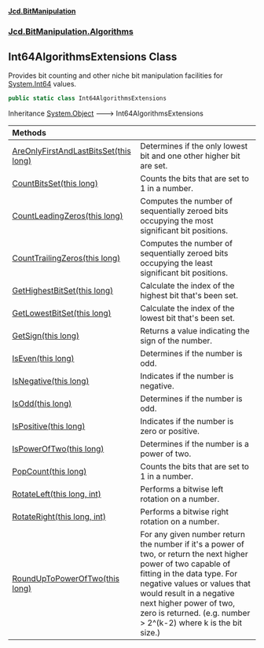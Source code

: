 #### [Jcd.BitManipulation](index.md 'index')

### [Jcd.BitManipulation.Algorithms](Jcd.BitManipulation.Algorithms 'Jcd.BitManipulation.Algorithms')

## Int64AlgorithmsExtensions Class

Provides bit counting and other niche bit manipulation facilities
for [System.Int64](https://docs.microsoft.com/en-us/dotnet/api/System.Int64 'System.Int64') values.

```csharp
public static class Int64AlgorithmsExtensions
```

Inheritance [System.Object](https://docs.microsoft.com/en-us/dotnet/api/System.Object 'System.Object') &#129106; Int64AlgorithmsExtensions

| Methods                                                                                                                                                                                                                                    |                                                                                                                                                                                                                                                                                                       |
|:-------------------------------------------------------------------------------------------------------------------------------------------------------------------------------------------------------------------------------------------|:------------------------------------------------------------------------------------------------------------------------------------------------------------------------------------------------------------------------------------------------------------------------------------------------------|
| [AreOnlyFirstAndLastBitsSet(this long)](Jcd.BitManipulation.Algorithms.Int64AlgorithmsExtensions.AreOnlyFirstAndLastBitsSet(thislong) 'Jcd.BitManipulation.Algorithms.Int64AlgorithmsExtensions.AreOnlyFirstAndLastBitsSet(this long)') | Determines if the only lowest bit and one other higher bit are set.                                                                                                                                                                                                                                   |
| [CountBitsSet(this long)](Jcd.BitManipulation.Algorithms.Int64AlgorithmsExtensions.CountBitsSet(thislong) 'Jcd.BitManipulation.Algorithms.Int64AlgorithmsExtensions.CountBitsSet(this long)')                                           | Counts the bits that are set to 1 in a number.                                                                                                                                                                                                                                                        |
| [CountLeadingZeros(this long)](Jcd.BitManipulation.Algorithms.Int64AlgorithmsExtensions.CountLeadingZeros(thislong) 'Jcd.BitManipulation.Algorithms.Int64AlgorithmsExtensions.CountLeadingZeros(this long)')                            | Computes the number of sequentially zeroed bits occupying the most significant bit positions.                                                                                                                                                                                                         |
| [CountTrailingZeros(this long)](Jcd.BitManipulation.Algorithms.Int64AlgorithmsExtensions.CountTrailingZeros(thislong) 'Jcd.BitManipulation.Algorithms.Int64AlgorithmsExtensions.CountTrailingZeros(this long)')                         | Computes the number of sequentially zeroed bits occupying the least significant bit positions.                                                                                                                                                                                                        |
| [GetHighestBitSet(this long)](Jcd.BitManipulation.Algorithms.Int64AlgorithmsExtensions.GetHighestBitSet(thislong) 'Jcd.BitManipulation.Algorithms.Int64AlgorithmsExtensions.GetHighestBitSet(this long)')                               | Calculate the index of the highest bit that's been set.                                                                                                                                                                                                                                               |
| [GetLowestBitSet(this long)](Jcd.BitManipulation.Algorithms.Int64AlgorithmsExtensions.GetLowestBitSet(thislong) 'Jcd.BitManipulation.Algorithms.Int64AlgorithmsExtensions.GetLowestBitSet(this long)')                                  | Calculate the index of the lowest bit that's been set.                                                                                                                                                                                                                                                |
| [GetSign(this long)](Jcd.BitManipulation.Algorithms.Int64AlgorithmsExtensions.GetSign(thislong) 'Jcd.BitManipulation.Algorithms.Int64AlgorithmsExtensions.GetSign(this long)')                                                          | Returns a value indicating the sign of the number.                                                                                                                                                                                                                                                    |
| [IsEven(this long)](Jcd.BitManipulation.Algorithms.Int64AlgorithmsExtensions.IsEven(thislong) 'Jcd.BitManipulation.Algorithms.Int64AlgorithmsExtensions.IsEven(this long)')                                                             | Determines if the number is odd.                                                                                                                                                                                                                                                                      |
| [IsNegative(this long)](Jcd.BitManipulation.Algorithms.Int64AlgorithmsExtensions.IsNegative(thislong) 'Jcd.BitManipulation.Algorithms.Int64AlgorithmsExtensions.IsNegative(this long)')                                                 | Indicates if the number is negative.                                                                                                                                                                                                                                                                  |
| [IsOdd(this long)](Jcd.BitManipulation.Algorithms.Int64AlgorithmsExtensions.IsOdd(thislong) 'Jcd.BitManipulation.Algorithms.Int64AlgorithmsExtensions.IsOdd(this long)')                                                                | Determines if the number is odd.                                                                                                                                                                                                                                                                      |
| [IsPositive(this long)](Jcd.BitManipulation.Algorithms.Int64AlgorithmsExtensions.IsPositive(thislong) 'Jcd.BitManipulation.Algorithms.Int64AlgorithmsExtensions.IsPositive(this long)')                                                 | Indicates if the number is zero or positive.                                                                                                                                                                                                                                                          |
| [IsPowerOfTwo(this long)](Jcd.BitManipulation.Algorithms.Int64AlgorithmsExtensions.IsPowerOfTwo(thislong) 'Jcd.BitManipulation.Algorithms.Int64AlgorithmsExtensions.IsPowerOfTwo(this long)')                                           | Determines if the number is a power of two.                                                                                                                                                                                                                                                           |
| [PopCount(this long)](Jcd.BitManipulation.Algorithms.Int64AlgorithmsExtensions.PopCount(thislong) 'Jcd.BitManipulation.Algorithms.Int64AlgorithmsExtensions.PopCount(this long)')                                                       | Counts the bits that are set to 1 in a number.                                                                                                                                                                                                                                                        |
| [RotateLeft(this long, int)](Jcd.BitManipulation.Algorithms.Int64AlgorithmsExtensions.RotateLeft(thislong,int) 'Jcd.BitManipulation.Algorithms.Int64AlgorithmsExtensions.RotateLeft(this long, int)')                                   | Performs a bitwise left rotation on a number.                                                                                                                                                                                                                                                         |
| [RotateRight(this long, int)](Jcd.BitManipulation.Algorithms.Int64AlgorithmsExtensions.RotateRight(thislong,int) 'Jcd.BitManipulation.Algorithms.Int64AlgorithmsExtensions.RotateRight(this long, int)')                                | Performs a bitwise right rotation on a number.                                                                                                                                                                                                                                                        |
| [RoundUpToPowerOfTwo(this long)](Jcd.BitManipulation.Algorithms.Int64AlgorithmsExtensions.RoundUpToPowerOfTwo(thislong) 'Jcd.BitManipulation.Algorithms.Int64AlgorithmsExtensions.RoundUpToPowerOfTwo(this long)')                      | For any given number return the number if it's a power of two, or return the next higher power of two capable of fitting in the data type. For negative values or values that would result in a negative next higher power of two, zero is returned. (e.g. number > 2^(k-2) where k is the bit size.) |

